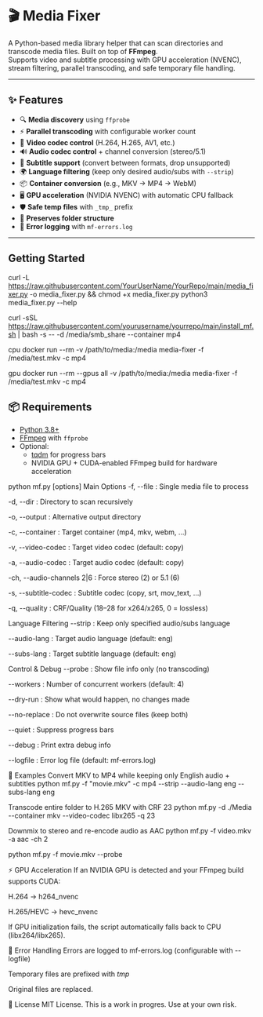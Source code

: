 # 🎬 Media Fixer

A Python-based media library helper that can scan directories and transcode media files. Built on top of **FFmpeg**.  
Supports video and subtitle processing with GPU acceleration (NVENC), stream filtering, parallel transcoding, and safe temporary file handling.  

---

## ✨ Features
- 🔍 **Media discovery** using `ffprobe`
- ⚡ **Parallel transcoding** with configurable worker count
- 🎥 **Video codec control** (H.264, H.265, AV1, etc.)
- 🔊 **Audio codec control** + channel conversion (stereo/5.1)
- 💬 **Subtitle support** (convert between formats, drop unsupported)
- 🌍 **Language filtering** (keep only desired audio/subs with `--strip`)
- 📦 **Container conversion** (e.g., MKV → MP4 → WebM)
- 🖥 **GPU acceleration** (NVIDIA NVENC) with automatic CPU fallback
- 🛡 **Safe temp files** with `_tmp_` prefix
- 📂 **Preserves folder structure**
- 📝 **Error logging** with `mf-errors.log`

---
## Getting Started
curl -L https://raw.githubusercontent.com/YourUserName/YourRepo/main/media_fixer.py -o media_fixer.py && chmod +x media_fixer.py
python3 media_fixer.py --help


curl -sSL https://raw.githubusercontent.com/yourusername/yourrepo/main/install_mf.sh | bash -s -- -d /media/smb_share --container mp4


cpu
docker run --rm -v /path/to/media:/media media-fixer -f /media/test.mkv -c mp4

gpu
docker run --rm --gpus all -v /path/to/media:/media media-fixer -f /media/test.mkv -c mp4


## 📦 Requirements
- [Python 3.8+](https://www.python.org/)
- [FFmpeg](https://ffmpeg.org/) with `ffprobe`
- Optional:
  - [tqdm](https://github.com/tqdm/tqdm) for progress bars  
  - NVIDIA GPU + CUDA-enabled FFmpeg build for hardware acceleration

python mf.py [options]
Main Options
-f, --file <path> : Single media file to process

-d, --dir <path> : Directory to scan recursively

-o, --output <path> : Alternative output directory

-c, --container <ext> : Target container (mp4, mkv, webm, …)

-v, --video-codec <codec> : Target video codec (default: copy)

-a, --audio-codec <codec> : Target audio codec (default: copy)

-ch, --audio-channels 2|6 : Force stereo (2) or 5.1 (6)

-s, --subtitle-codec <codec> : Subtitle codec (copy, srt, mov_text, …)

-q, --quality <int> : CRF/Quality (18–28 for x264/x265, 0 = lossless)

Language Filtering
--strip : Keep only specified audio/subs language

--audio-lang <iso> : Target audio language (default: eng)

--subs-lang <iso> : Target subtitle language (default: eng)

Control & Debug
--probe : Show file info only (no transcoding)

--workers <n> : Number of concurrent workers (default: 4)

--dry-run : Show what would happen, no changes made

--no-replace : Do not overwrite source files (keep both)

--quiet : Suppress progress bars

--debug : Print extra debug info

--logfile <file> : Error log file (default: mf-errors.log)

🔧 Examples
Convert MKV to MP4 while keeping only English audio + subtitles
python mf.py -f "movie.mkv" -c mp4 --strip --audio-lang eng --subs-lang eng

Transcode entire folder to H.265 MKV with CRF 23
python mf.py -d ./Media --container mkv --video-codec libx265 -q 23

Downmix to stereo and re-encode audio as AAC
python mf.py -f video.mkv -a aac -ch 2

python mf.py -f movie.mkv --probe

⚡ GPU Acceleration
If an NVIDIA GPU is detected and your FFmpeg build supports CUDA:

H.264 → h264_nvenc

H.265/HEVC → hevc_nvenc

If GPU initialization fails, the script automatically falls back to CPU (libx264/libx265).

📝 Error Handling
Errors are logged to mf-errors.log (configurable with --logfile)

Temporary files are prefixed with _tmp_

Original files are replaced.

📄 License
MIT License. This is a work in progres. Use at your own risk.
